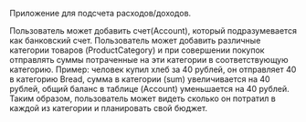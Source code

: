 Приложение для подсчета расходов/доходов.

Пользователь может добавить счет(Account), который подразумевается как банковский счет.
Пользователь может добавить различные категории товаров (ProductCategory) и при совершении покупок
отправлять суммы потраченные на эти категории в соответствующую категорию. 
Пример: человек купил хлеб за 40 рублей, он отправляет 40 в категорию Bread, 
сумма в категории (sum) увеличивается на 40 рублей, общий баланс в таблице (Account) уменьшается на 40 рублей. 
Таким образом, пользователь может видеть сколько он потратил в каждой из категории и планировать свой бюджет.